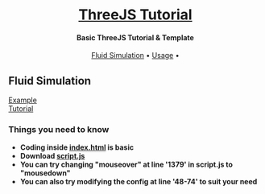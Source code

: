 <h1 align="center">
  <a href="https://github.com/MrShameer/ThreeJS-Tutorial">ThreeJS Tutorial</a>
  <br>
</h1>

<h4 align="center">Basic ThreeJS Tutorial & Template</h4>

<p align="center">
  <a href="#fluid-simulation">Fluid Simulation</a>
  •
  <a href="#usage">Usage</a>
  •
</p>


## Fluid Simulation
[Example](https://mrshameer.github.io/ThreeJS-Tutorial/FluidSimulation/)
<br>
[Tutorial](https://mrshameer.github.io/ThreeJS-Tutorial/FluidSimulation/tutorial.html)

### Things you need to know
- **Coding inside [index.html](https://github.com/MrShameer/ThreeJS-Tutorial/blob/main/FluidSimulation/index.html) is basic**
- **Download [script.js](https://github.com/MrShameer/ThreeJS-Tutorial/blob/main/FluidSimulation/script.js)**
- **You can try changing "mouseover" at line '1379' in script.js to "mousedown"**
- **You can also try modifying the config at line '48-74' to suit your need**
